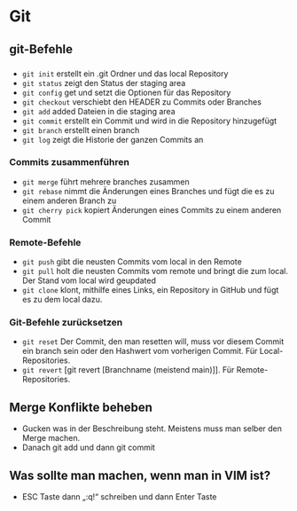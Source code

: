 # Git

## git-Befehle

###
- `git init`		erstellt ein .git Ordner und das local Repository
- `git status` 		zeigt den Status der staging area
- `git config` 		get und setzt die Optionen für das Repository 
- `git checkout`	verschiebt den HEADER zu Commits oder Branches
- `git add` 		added Dateien in die staging area
- `git commit` 		erstellt ein Commit und wird in die Repository hinzugefügt
- `git branch` 		erstellt einen branch
- `git log` 		zeigt die Historie der ganzen Commits an

### Commits zusammenführen
- `git merge` 		führt mehrere branches zusammen 
- `git rebase` 		nimmt die Änderungen eines Branches und fügt die es zu einem anderen Branch zu
- `git cherry pick` kopiert Änderungen eines Commits zu einem anderen Commit

### Remote-Befehle
- `git push` 		gibt die neusten Commits vom local in den Remote
- `git pull` 		holt die neusten Commits vom remote und bringt die zum local. Der Stand vom local wird geupdated
- `git clone` 		klont, mithilfe eines Links, ein Repository in GitHub und fügt es zu dem local dazu.

### Git-Befehle zurücksetzen
- `git reset`		Der Commit, den man resetten will, muss vor diesem Commit ein branch sein oder den Hashwert vom vorherigen Commit. Für Local-Repositories.
- `git revert`		[git revert [Branchname (meistend main)]]. Für Remote-Repositories.

## Merge Konflikte beheben
-	Gucken was in der Beschreibung steht. Meistens muss man selber den Merge machen.
-	Danach git add  und dann git commit

## Was sollte man machen, wenn man in VIM ist?
-	ESC Taste dann „:q!“ schreiben und dann Enter Taste
